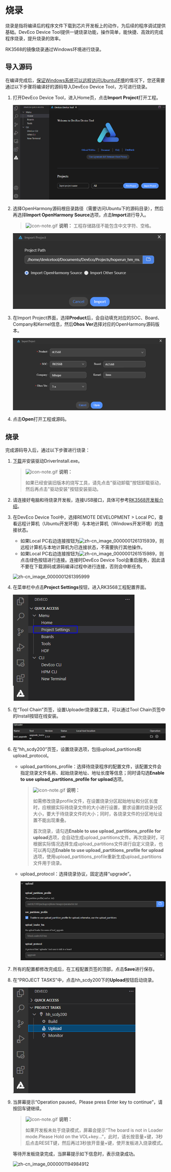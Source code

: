 # 烧录


烧录是指将编译后的程序文件下载到芯片开发板上的动作，为后续的程序调试提供基础。DevEco Device Tool提供一键烧录功能，操作简单，能快捷、高效的完成程序烧录，提升烧录的效率。

RK3568的镜像烧录通过Windows环境进行烧录。


## 导入源码

在编译完成后，[保证Windows系统可以远程访问Ubuntu环境](quickstart-standard-env-setup.md)的情况下，您还需要通过以下步骤将编译好的源码导入DevEco Device Tool，方可进行烧录。

1. 打开DevEco Device Tool，进入Home页，点击**Import Project**打开工程。

   ![zh-cn_image_0000001278358765](figures/zh-cn_image_0000001278358765.png)

2. 选择OpenHarmony源码根目录路径（需要访问Ubuntu下的源码目录），然后再选择**Import OpenHarmony Source**选项，点击**Import**进行导入。

   > ![icon-note.gif](public_sys-resources/icon-note.gif) **说明：**
   > 工程存储路径不能包含中文字符、空格。

   ![zh-cn_image_0000001271477045](figures/zh-cn_image_0000001271477045.png)

3. 在Import Project界面，选择**Product**后，会自动填充对应的SOC、Board、Company和Kernel信息，然后**Ohos Ver**选择对应的OpenHarmony源码版本。

   ![zh-cn_image_0000001279587085](figures/zh-cn_image_0000001279587085.png)

4. 点击**Open**打开工程或源码。


## 烧录

完成源码导入后，通过以下步骤进行烧录：

1. [下载](https://gitee.com/hihope_iot/docs/blob/master/HiHope_DAYU200/%E7%83%A7%E5%86%99%E5%B7%A5%E5%85%B7%E5%8F%8A%E6%8C%87%E5%8D%97/windows/DriverAssitant_v5.1.1.zip)并安装驱动DriverInstall.exe。

   > ![icon-note.gif](public_sys-resources/icon-note.gif) **说明：**
   >
   > 如果已经安装旧版本的烧写工具，请先点击"驱动卸载"按钮卸载驱动，然后再点击"驱动安装"按钮安装驱动。

2. 请连接好电脑和待烧录开发板，连接USB接口，具体可参考[RK3568开发板介绍](quickstart-standard-board-introduction-rk3568.md)。

3. 在DevEco Device Tool中，选择REMOTE DEVELOPMENT &gt; Local PC，查看远程计算机（Ubuntu开发环境）与本地计算机（Windows开发环境）的连接状态。

   - 如果Local PC右边连接按钮为![zh-cn_image_0000001261315939](figures/zh-cn_image_0000001261315939.png)，则远程计算机与本地计算机为已连接状态，不需要执行其他操作。
   - 如果Local PC右边连接按钮为![zh-cn_image_0000001261515989](figures/zh-cn_image_0000001261515989.png)，则点击绿色按钮进行连接。连接时DevEco Device Tool会重启服务，因此请不要在下载源码或源码编译过程中进行连接，否则会中断任务。

   ![zh-cn_image_0000001261395999](figures/zh-cn_image_0000001261395999.png)

4. 在菜单栏中点击**Project Settings**按钮，进入RK3568工程配置界面。

   ![zh-cn_image_0000001198566364](figures/zh-cn_image_0000001198566364.png)

5. 在“Tool Chain”页签，设置Uploader烧录器工具，可以通过Tool Chain页签中的Install按钮在线安装。

   ![zh-cn_image_0000001239661509](figures/zh-cn_image_0000001239661509.png)

6. 在“hh_scdy200”页签，设置烧录选项，包括upload_partitions和upload_protocol。

   - upload_partitions_profile：选择待烧录程序的配置文件，该配置文件会指定烧录文件名称、起始烧录地址、地址长度等信息；同时请勾选**Enable to use upload_partitions_profile for upload**选项。

     > ![icon-note.gif](public_sys-resources/icon-note.gif) **说明：**
     >
     > 如需修改烧录profile文件，在设置烧录分区起始地址和分区长度时，应根据实际待烧录文件的大小进行设置，要求设置的烧录分区大小，要大于待烧录文件的大小；同时，各烧录文件的分区地址设置不能出现重叠。
     >
     > 首次烧录，请勾选**Enable to use upload_partitions_profile for upload**选项，会自动生成upload_partitions文件。再次烧录时，可根据实际情况选择生成upload_partitions文件进行自定义烧录，也可以再勾选**Enable to use upload_partitions_profile for upload**选项，使用upload_partitions_profile重新生成upload_partitions文件用于烧录。

   - upload_protocol：选择烧录协议，固定选择“upgrade”。

     ![zh-cn_image_0000001194504874](figures/zh-cn_image_0000001194504874.png)

7. 所有的配置都修改完成后，在工程配置页签的顶部，点击**Save**进行保存。

8. 在“PROJECT TASKS”中，点击hh_scdy200下的**Upload**按钮启动烧录。

   ![zh-cn_image_0000001194821710](figures/zh-cn_image_0000001194821710.png)

9. 当屏幕提示“Operation paused，Please press Enter key to continue”，请按回车键继续。

   > ![icon-note.gif](public_sys-resources/icon-note.gif) **说明：**
   >
   > 如果开发板未处于烧录模式，屏幕会提示“The board is not in Loader mode.Please Hold on the VOL+key...”，此时，请长按音量+键，3秒后点击RESET键，然后再过3秒放开音量+键，使开发板进入烧录模式。

   等待开发板烧录完成，当屏幕提示如下信息时，表示烧录成功。

   ![zh-cn_image_0000001194984912](figures/zh-cn_image_0000001194984912.png)

